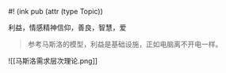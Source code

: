 #! (ink pub (attr (type Topic))

利益，情感精神信仰，善良，智慧，爱

> 参考马斯洛的模型，利益是基础设施，正如电脑离不开电一样。


![[马斯洛需求层次理论.png]]

